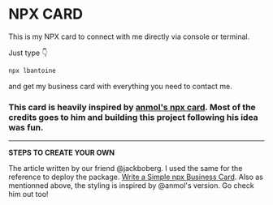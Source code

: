 # NPX CARD

This is my NPX card to connect with me directly via console or terminal.

Just type 👇

```bash
npx lbantoine
```

and get my business card with everything you need to contact me.

### This card is heavily inspired by [anmol's npx card](https://github.com/anmol098/npx_card). Most of the credits goes to him and building this project following his idea was fun.

---

**STEPS TO CREATE YOUR OWN**

The article written by our friend @jackboberg. I used the same for the reference to deploy the package. 
[Write a Simple npx Business Card](https://studioelsa.se/blog/open-source-oss-npx-business-card). Also as mentionned above, the styling is inspired by @anmol's version. Go check him out too!
